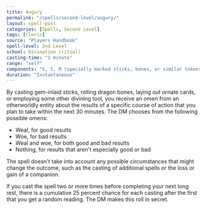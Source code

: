 ```yaml
---
title: Augury
permalink: "/spells/second-level/augury/"
layout: spell-post
categories: [Spells, Second Level]
tags: [Cleric]
source: "Players Handbook"
spell-level: 2nd-Level
school: Divination (ritual)
casting-time: "1 minute"
range: "self"
components: "V, S, M (specially marked sticks, bones, or similar tokens worth at least 25 gp)"
duration: "Instantaneous"
---
```


By casting gem-inlaid sticks, rolling dragon bones, laying out ornate cards, or employing some other divining tool, you receive an omen from an otherworldly entity about the results of a specific course of action that you plan to take within the next 30 minutes. The DM chooses from the following possible omens:

* Weal, for good results
* Woe, for bad results
* Weal and woe, for both good and bad results
* Nothing, for results that aren't especially good or bad

The spell doesn't take into account any possible circumstances that might change the outcome, such as the casting of additional spells or the loss or gain of a companion.

If you cast the spell two or more times before completing your next long rest, there is a cumulative 25 percent chance for each casting after the first that you get a random reading. The DM makes this roll in secret.